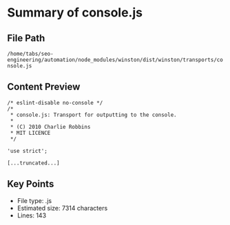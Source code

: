 # Summary of console.js
  
## File Path
`/home/tabs/seo-engineering/automation/node_modules/winston/dist/winston/transports/console.js`

## Content Preview
```
/* eslint-disable no-console */
/*
 * console.js: Transport for outputting to the console.
 *
 * (C) 2010 Charlie Robbins
 * MIT LICENCE
 */

'use strict';

[...truncated...]
```

## Key Points
- File type: .js
- Estimated size: 7314 characters
- Lines: 143
